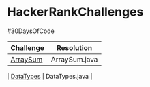 # HackerRankChallenges

#30DaysOfCode 


 | Challenge     | Resolution      
| ------------- |:-------------:|  
|  [ArraySum](https://www.hackerrank.com/challenges/simple-array-sum/problem)        | ArraySum.java    |  

|  [DataTypes](https://www.hackerrank.com/challenges/30-data-types/problem)      | DataTypes.java    |  
